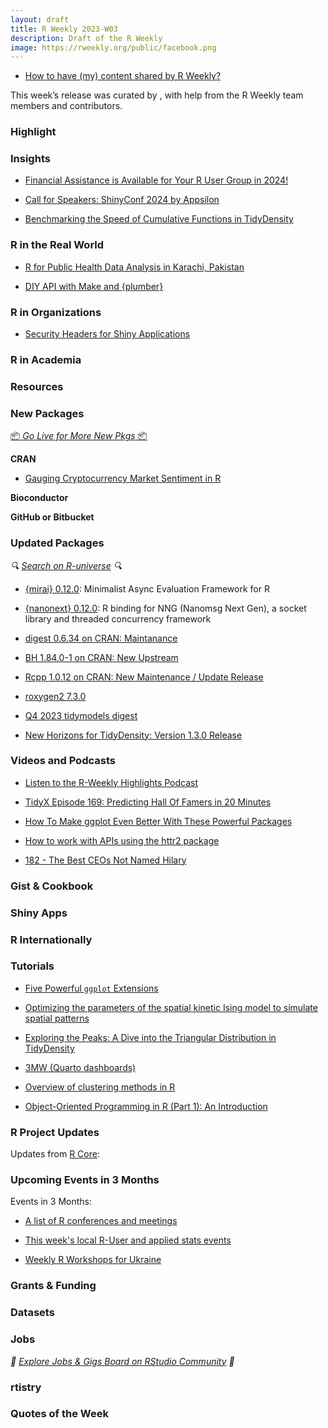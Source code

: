 ```yaml
---
layout: draft
title: R Weekly 2023-W03
description: Draft of the R Weekly
image: https://rweekly.org/public/facebook.png
---
```



+ [How to have (my) content shared by R Weekly?](https://github.com/rweekly/rweekly.org#how-to-have-my-content-shared-by-r-weekly)

This week’s release was curated by [](), with help from the R Weekly team members and contributors.



### Highlight



### Insights

+ [Financial Assistance is Available for Your R User Group in 2024!](https://www.r-consortium.org/blog/2024/01/08/financial-assistance-is-available-for-your-r-user-group-in-2024)

+ [Call for Speakers: ShinyConf 2024 by Appsilon](https://r-posts.com/call-for-speakers-shinyconf-2024-by-appsilon/)

+ [Benchmarking the Speed of Cumulative Functions in TidyDensity](https://www.spsanderson.com/steveondata/posts/2023-01-11/index.html)



### R in the Real World

+ [R for Public Health Data Analysis in Karachi, Pakistan](https://www.r-consortium.org/blog/2024/01/10/r-for-public-health-data-analysis-in-karachi-pakistan)

- [DIY API with Make and {plumber}](https://www.andrewheiss.com/blog/2024/01/12/diy-api-plumber-quarto-ojs/)

### R in Organizations

+ [Security Headers for Shiny Applications](https://www.jumpingrivers.com/blog/shiny-security-server-headers/)


### R in Academia



### Resources



### New Packages

<p class="added-hostname"><a href="https://rweekly.org/live" target="_blank" class="externalLink">📦 <i>Go Live for More New Pkgs</i> 📦</a></p>


**CRAN**


+ [Gauging Cryptocurrency Market Sentiment in R](https://r-posts.com/gauging-cryptocurrency-market-sentiment-in-r/)


**Bioconductor**



**GitHub or Bitbucket**



### Updated Packages

<i>🔍 [Search on R-universe](https://r-universe.dev/search/) 🔍</i>

+ [{mirai} 0.12.0](https://cran.r-project.org/package=mirai): Minimalist Async Evaluation Framework for R

+ [{nanonext} 0.12.0](https://cran.r-project.org/package=nanonext): R binding for NNG (Nanomsg Next Gen), a socket library and threaded concurrency framework

+ [digest 0.6.34 on CRAN: Maintanance](http://dirk.eddelbuettel.com/blog/2024/01/11#digest_0.6.34)

+ [BH 1.84.0-1 on CRAN: New Upstream](http://dirk.eddelbuettel.com/blog/2024/01/10#bh_1.84.0-0)

+ [Rcpp 1.0.12 on CRAN: New Maintenance / Update Release](http://dirk.eddelbuettel.com/blog/2024/01/09#rcpp_1.0.12)

+ [roxygen2 7.3.0](https://www.tidyverse.org/blog/2024/01/roxygen2-7-3-0/)

+ [Q4 2023 tidymodels digest](https://www.tidyverse.org/blog/2024/01/tidymodels-2023-q4/)

+ [New Horizons for TidyDensity: Version 1.3.0 Release](https://www.spsanderson.com/steveondata/posts/2024-01-09/index.html)



### Videos and Podcasts

+ [Listen to the R-Weekly Highlights Podcast](https://rweekly.fireside.fm/)

+ [TidyX Episode 169: Predicting Hall Of Famers in 20 Minutes](https://bit.ly/TidyX_Ep169)

+ [How To Make ggplot Even Better With These Powerful Packages](https://youtu.be/fWP7KnIhmpQ)

+ [How to work with APIs using the httr2 package](https://www.youtube.com/watch?v=8tilyqp4bZY)

+ [182 - The Best CEOs Not Named Hilary](https://nssdeviations.com/182-the-best-ceos-not-named-hilary)

### Gist & Cookbook



### Shiny Apps



### R Internationally



### Tutorials

+ [Five Powerful `ggplot` Extensions](https://albert-rapp.de/posts/ggplot2-tips/20_ggplot_extensions/ggplot_extensions)

+ [Optimizing the parameters of the spatial kinetic Ising model to simulate spatial patterns](https://jakubnowosad.com/posts/2024-01-07-spatialising-bp2/index.html)

+ [Exploring the Peaks: A Dive into the Triangular Distribution in TidyDensity](https://www.spsanderson.com/steveondata/posts/2024-01-10/index.html)

+ [3MW (Quarto dashboards) ](https://3mw.albert-rapp.de/p/quarto-dashboards)

+ [Overview of clustering methods in R](https://petolau.github.io/Overview-clustering-methods-in-R/)

+ [Object-Oriented Programming in R (Part 1): An Introduction](https://appsilon.com/object-oriented-programming-in-r-part-1/)

<!--<div class="post-more-begin></div><div class="post-more-end"></div>-->

### R Project Updates

Updates from [R Core](http://developer.r-project.org/blosxom.cgi/R-devel/NEWS):


### Upcoming Events in 3 Months

Events in 3 Months:


+ [A list of R conferences and meetings](https://jumpingrivers.github.io/meetingsR/events.html)

+ [This week's local R-User and applied stats events](https://community.rstudio.com/c/irl)

+ [Weekly R Workshops for Ukraine](https://sites.google.com/view/dariia-mykhailyshyna/main/r-workshops-for-ukraine)

### Grants & Funding


### Datasets


### Jobs

<i>💼 [Explore Jobs & Gigs Board on RStudio Community](https://community.rstudio.com/c/jobs/) 💼</i>

### rtistry


### Quotes of the Week
